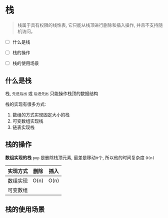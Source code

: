 # 栈
> 栈属于具有权限的线性表, 它只能从栈顶进行删除和插入操作, 并且不支持随机访问。

- [ ] 什么是栈
- [ ] 栈的操作
- [ ] 栈的使用场景


## 什么是栈
栈, `先进后出` 或 `后进先出` 只能操作栈顶的数据结构

栈的实现有很多方式:
1. 数组的方式实现固定大小的栈
2. 可变数组实现栈
3. 链表实现栈
   

## 栈的操作

**数组实现的栈**
`pop` 是删除栈顶元素, 最差是移动n个, 所以他的时间复杂度 `O(n)`

|实现方式|删除|插入|
|:------:|:---:|:--:|
|数组实现|O(n)|O(n)|
|可变数组|||

## 栈的使用场景






















